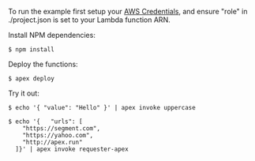 
To run the example first setup your [AWS Credentials](http://apex.run/#aws-credentials), and ensure "role" in ./project.json is set to your Lambda function ARN.

Install NPM dependencies:

```
$ npm install
```

Deploy the functions:

```
$ apex deploy
```

Try it out:

```
$ echo '{ "value": "Hello" }' | apex invoke uppercase
```

```
$ echo '{   "urls": [
    "https://segment.com",
    "https://yahoo.com",
    "http://apex.run"
  ]}' | apex invoke requester-apex
```
